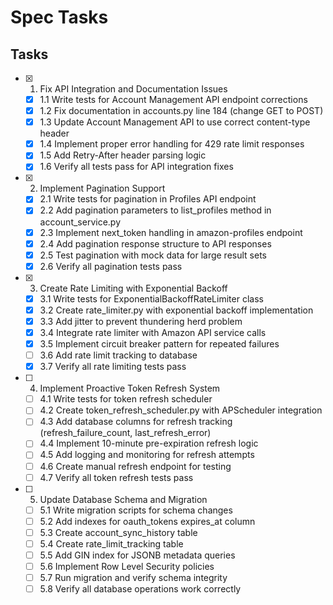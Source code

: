 # Spec Tasks

## Tasks

- [x] 1. Fix API Integration and Documentation Issues
  - [x] 1.1 Write tests for Account Management API endpoint corrections
  - [x] 1.2 Fix documentation in accounts.py line 184 (change GET to POST)
  - [x] 1.3 Update Account Management API to use correct content-type header
  - [x] 1.4 Implement proper error handling for 429 rate limit responses
  - [x] 1.5 Add Retry-After header parsing logic
  - [x] 1.6 Verify all tests pass for API integration fixes

- [x] 2. Implement Pagination Support
  - [x] 2.1 Write tests for pagination in Profiles API endpoint
  - [x] 2.2 Add pagination parameters to list_profiles method in account_service.py
  - [x] 2.3 Implement next_token handling in amazon-profiles endpoint
  - [x] 2.4 Add pagination response structure to API responses
  - [x] 2.5 Test pagination with mock data for large result sets
  - [x] 2.6 Verify all pagination tests pass

- [x] 3. Create Rate Limiting with Exponential Backoff
  - [x] 3.1 Write tests for ExponentialBackoffRateLimiter class
  - [x] 3.2 Create rate_limiter.py with exponential backoff implementation
  - [x] 3.3 Add jitter to prevent thundering herd problem
  - [x] 3.4 Integrate rate limiter with Amazon API service calls
  - [x] 3.5 Implement circuit breaker pattern for repeated failures
  - [ ] 3.6 Add rate limit tracking to database
  - [x] 3.7 Verify all rate limiting tests pass

- [ ] 4. Implement Proactive Token Refresh System
  - [ ] 4.1 Write tests for token refresh scheduler
  - [ ] 4.2 Create token_refresh_scheduler.py with APScheduler integration
  - [ ] 4.3 Add database columns for refresh tracking (refresh_failure_count, last_refresh_error)
  - [ ] 4.4 Implement 10-minute pre-expiration refresh logic
  - [ ] 4.5 Add logging and monitoring for refresh attempts
  - [ ] 4.6 Create manual refresh endpoint for testing
  - [ ] 4.7 Verify all token refresh tests pass

- [ ] 5. Update Database Schema and Migration
  - [ ] 5.1 Write migration scripts for schema changes
  - [ ] 5.2 Add indexes for oauth_tokens expires_at column
  - [ ] 5.3 Create account_sync_history table
  - [ ] 5.4 Create rate_limit_tracking table
  - [ ] 5.5 Add GIN index for JSONB metadata queries
  - [ ] 5.6 Implement Row Level Security policies
  - [ ] 5.7 Run migration and verify schema integrity
  - [ ] 5.8 Verify all database operations work correctly